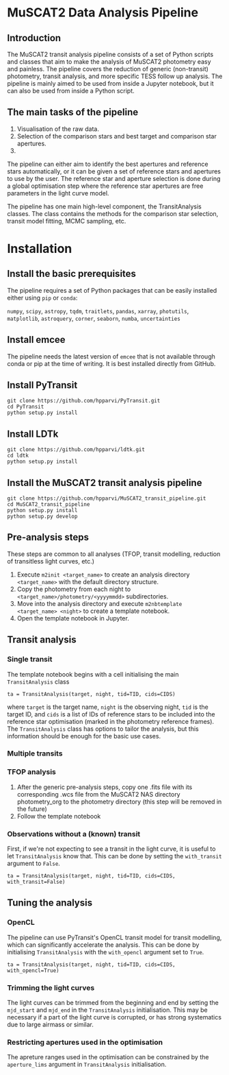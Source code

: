 # MuSCAT2 Data Analysis Pipeline

## Introduction
The MuSCAT2 transit analysis pipeline consists of a set of Python scripts and classes that aim to make the analysis of 
MuSCAT2 photometry easy and painless. The pipeline covers the reduction of generic (non-transit) photometry, transit 
analysis, and more specific TESS follow up analysis. The pipeline is mainly aimed to be used from inside a Jupyter 
notebook, but it can also be used from inside a Python script.



## The main tasks of the pipeline

1. Visualisation of the raw data.
1. Selection of the comparison stars and best target and comparison star apertures.
1. 


The pipeline can either aim to identify the best apertures and reference stars automatically, or it can be given a set 
of reference stars and apertures to use by the user. The reference star and aperture selection is done during a global 
optimisation step where the reference star apertures are free parameters in the light curve model. 

The pipeline has one main high-level component, the TransitAnalysis classes. The class contains the methods for the 
comparison star selection, transit model fitting, MCMC sampling, etc. 

# Installation

## Install the basic prerequisites

The pipeline requires a set of Python packages that can be easily installed either using `pip` or 
`conda`:

`numpy`, `scipy`, `astropy`, `tqdm`, `traitlets`, `pandas`, `xarray`, `photutils`, `matplotlib`, `astroquery`, `corner`,
`seaborn`, `numba`, `uncertainties`

## Install emcee

The pipeline needs the latest version of `emcee` that is not available through conda or pip at the time of writing. It
is best installed directly from GitHub.

## Install PyTransit
    git clone https://github.com/hpparvi/PyTransit.git
    cd PyTransit
    python setup.py install
    
## Install LDTk
    git clone https://github.com/hpparvi/ldtk.git
    cd ldtk
    python setup.py install
    
## Install the MuSCAT2 transit analysis pipeline

    git clone https://github.com/hpparvi/MuSCAT2_transit_pipeline.git
    cd MuSCAT2_transit_pipeline
    python setup.py install
    python setup.py develop

## Pre-analysis steps

These steps are common to all analyses (TFOP, transit modelling, reduction of transitless light curves, etc.)

  1. Execute `m2init <target_name>` to create an analysis directory `<target_name>` with the default directory structure.
  1. Copy the photometry from each night to `<target_name>/photometry/<yyyymmdd>` subdirectories.
  1. Move into the analysis directory and execute `m2nbtemplate <target_name> <night>` to create a template notebook.
  1. Open the template notebook in Jupyter.

## Transit analysis
### Single transit

The template notebook begins with a cell initialising the main `TransitAnalysis` class

    ta = TransitAnalysis(target, night, tid=TID, cids=CIDS)

where `target` is the target name, `night` is the observing night, `tid` is the target ID, and `cids` is a list of IDs 
of reference stars to be included into the reference star optimisation (marked in the photometry reference frames). 
The `TransitAnalysis` class has options to tailor the analysis, but this information should be enough for the basic use 
cases. 



### Multiple transits



### TFOP analysis

1. After the generic pre-analysis steps, copy one .fits file with its corresponding .wcs file from the MuSCAT2 NAS directory
 photometry_org to the photometry directory (this step will be removed in the future)
1. Follow the template notebook 

### Observations without a (known) transit

First, if we're not expecting to see a transit in the light curve, it is useful to let `TransitAnalysis` know that. This 
can be done by setting the `with_transit` argument to `False`.

    ta = TransitAnalysis(target, night, tid=TID, cids=CIDS, with_transit=False)

## Tuning the analysis

### OpenCL

The pipeline can use PyTransit's OpenCL transit model for transit modelling, which can significantly accelerate the 
analysis. This can be done by initialising `TransitAnalysis` with the `with_opencl` argument set to `True`.

    ta = TransitAnalysis(target, night, tid=TID, cids=CIDS, with_opencl=True)

### Trimming the light curves

The light curves can be trimmed from the beginning and end by setting the `mjd_start` and `mjd_end` in the `TransitAnalysis`
initialisation. This may be necessary if a part of the light curve is corrupted, or has strong systematics due to large
airmass or similar.

### Restricting apertures used in the optimisation 

The apreture ranges used in the optimisation can be constrained by the `aperture_lims` argument in `TransitAnalysis` 
initialisation.